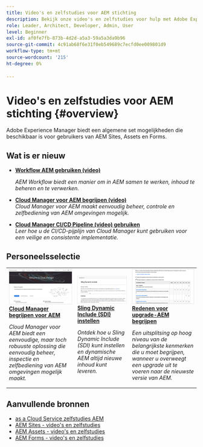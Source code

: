```yaml
---
title: Video's en zelfstudies voor AEM stichting
description: Bekijk onze video's en zelfstudies voor hulp met Adobe Experience Manager Foundation.
role: Leader, Architect, Developer, Admin, User
level: Beginner
exl-id: af0fe7fb-873b-4d2d-a5a3-59a5a3da9b96
source-git-commit: 4c91ab68f6e31f0eb549689c7ecfd0ee009801d9
workflow-type: tm+mt
source-wordcount: '215'
ht-degree: 0%

---
```


# Video&#39;s en zelfstudies voor AEM stichting {#overview}

Adobe Experience Manager biedt een algemene set mogelijkheden die beschikbaar is voor gebruikers van AEM Sites, Assets en Forms.

<div id="whats-new-section">

## Wat is er nieuw

* **[Workflow AEM gebruiken (video)](./workflow/use-workflow.md)**

   *AEM Workflow biedt een manier om in AEM samen te werken, inhoud te beheren en te verwerken.*

* **[Cloud Manager voor AEM begrijpen (video)](./cloud-manager/understand-cloud-manager-for-aem.md)**\
   *Cloud Manager voor AEM maakt eenvoudig beheer, controle en zelfbediening van AEM omgevingen mogelijk.*

* **[Cloud Manager CI/CD Pipeline (video) gebruiken](./cloud-manager/use-the-cicd-pipeline-in-cloud-manager-for-aem.md)**\
   *Leer hoe u de CI/CD-pijplijn van Cloud Manager kunt gebruiken voor een veilige en consistente implementatie.*

</div>

<div id="recs-overview-body-1"></div>
<div id="recs-overview-body-2"></div>
<div id="recs-overview-body-3"></div>
<div id="recs-overview-body-4"></div>
<div id="recs-overview-body-5"></div>
<div id="recs-overview-body-6"></div>

<div id="staff-picks-section">

## Personeelsselectie

<table>
<tr>
  <td>
    <a href="./cloud-manager/understand-cloud-manager-for-aem.md">
    <img alt="Cloud Manager begrijpen voor AEM" src="./cloud-manager/assets/understand-cloud-manager-for-aem/thumbnail.png" />
    </a>
    <div>
     <a href="./cloud-manager/understand-cloud-manager-for-aem.md">
    <strong>Cloud Manager begrijpen voor AEM</strong>
    </a>
    </div>
    <p>
    <em>Cloud Manager voor AEM biedt een eenvoudige, maar toch robuuste oplossing die eenvoudig beheer, inspectie en zelfbediening van AEM omgevingen mogelijk maakt.</em>
    <p>
  </td>
   <td>
    <a href="./development/set-up-sling-dynamic-include.md">
    <img alt="Sling Dynamic Include (SDI) instellen" src="./development/assets/set-up-sling-dynamic-include/thumbnail.png" />
    </a>
     <div>
     <a href="./development/set-up-sling-dynamic-include.md">
    <strong>Sling Dynamic Include (SDI) instellen</strong>
    </a>
    </div>
    <p>
    <em>Ontdek hoe u Sling Dynamic Include (SDI) kunt instellen en dynamische AEM altijd nieuwe inhoud kunt leveren.</em>
    <p>
  </td>
  <td>
    <a href="./administration/understand-reasons-to-upgrade.md">
    <img alt="Redenen voor upgrade-AEM begrijpen" src="./administration/assets/understand-reasons-to-upgrade/thumbnail.png" />
    </a>
    <div>
    <a href="./administration/understand-reasons-to-upgrade.md">
    <strong>Redenen voor upgrade-AEM begrijpen</strong>
    </a>
    </div>
    <p>
    <em>Een uitsplitsing op hoog niveau van de belangrijkste kenmerken die u moet begrijpen, wanneer u overweegt een upgrade uit te voeren naar de nieuwste versie van AEM.</em>
    </p>
  </td>
</tr>
</table>

</div>

## Aanvullende bronnen

* [as a Cloud Service zelfstudies AEM](/help/cloud-service/overview.md)
* [AEM Sites - video&#39;s en zelfstudies](/help/sites/overview.md)
* [AEM Assets - video&#39;s en zelfstudies](/help/assets/overview.md)
* [AEM Forms - video&#39;s en zelfstudies](/help/forms/overview.md)

